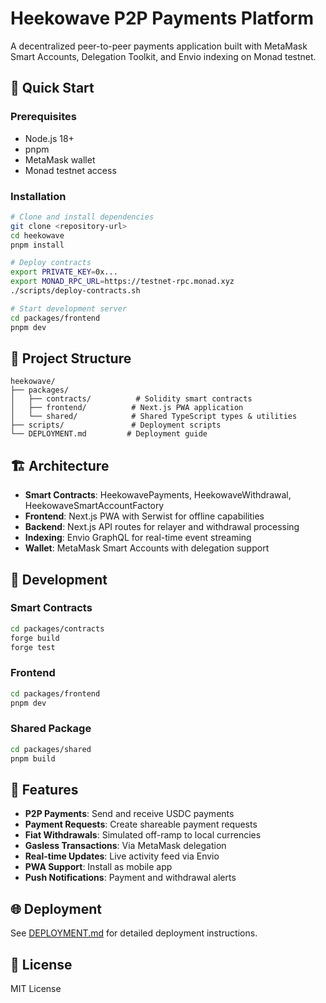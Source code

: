 # Heekowave P2P Payments Platform

A decentralized peer-to-peer payments application built with MetaMask Smart Accounts, Delegation Toolkit, and Envio indexing on Monad testnet.

## 🚀 Quick Start

### Prerequisites

- Node.js 18+
- pnpm
- MetaMask wallet
- Monad testnet access

### Installation

```bash
# Clone and install dependencies
git clone <repository-url>
cd heekowave
pnpm install

# Deploy contracts
export PRIVATE_KEY=0x...
export MONAD_RPC_URL=https://testnet-rpc.monad.xyz
./scripts/deploy-contracts.sh

# Start development server
cd packages/frontend
pnpm dev
```

## 📁 Project Structure

```
heekowave/
├── packages/
│   ├── contracts/          # Solidity smart contracts
│   ├── frontend/          # Next.js PWA application
│   └── shared/            # Shared TypeScript types & utilities
├── scripts/               # Deployment scripts
└── DEPLOYMENT.md         # Deployment guide
```

## 🏗️ Architecture

- **Smart Contracts**: HeekowavePayments, HeekowaveWithdrawal, HeekowaveSmartAccountFactory
- **Frontend**: Next.js PWA with Serwist for offline capabilities
- **Backend**: Next.js API routes for relayer and withdrawal processing
- **Indexing**: Envio GraphQL for real-time event streaming
- **Wallet**: MetaMask Smart Accounts with delegation support

## 🔧 Development

### Smart Contracts

```bash
cd packages/contracts
forge build
forge test
```

### Frontend

```bash
cd packages/frontend
pnpm dev
```

### Shared Package

```bash
cd packages/shared
pnpm build
```

## 📱 Features

- **P2P Payments**: Send and receive USDC payments
- **Payment Requests**: Create shareable payment requests
- **Fiat Withdrawals**: Simulated off-ramp to local currencies
- **Gasless Transactions**: Via MetaMask delegation
- **Real-time Updates**: Live activity feed via Envio
- **PWA Support**: Install as mobile app
- **Push Notifications**: Payment and withdrawal alerts

## 🌐 Deployment

See [DEPLOYMENT.md](./DEPLOYMENT.md) for detailed deployment instructions.

## 📄 License

MIT License
